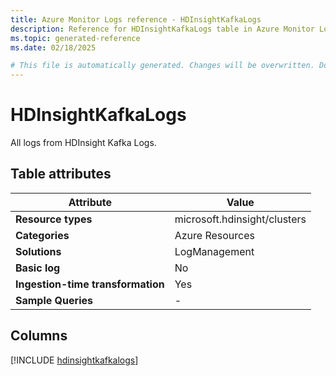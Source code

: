 ```yaml
---
title: Azure Monitor Logs reference - HDInsightKafkaLogs
description: Reference for HDInsightKafkaLogs table in Azure Monitor Logs.
ms.topic: generated-reference
ms.date: 02/18/2025

# This file is automatically generated. Changes will be overwritten. Do not change this file directly.
---
```


# HDInsightKafkaLogs

All logs from HDInsight Kafka Logs.


## Table attributes

|Attribute|Value|
|---|---|
|**Resource types**|microsoft.hdinsight/clusters|
|**Categories**|Azure Resources|
|**Solutions**| LogManagement|
|**Basic log**|No|
|**Ingestion-time transformation**|Yes|
|**Sample Queries**|-|



## Columns
  
[!INCLUDE [hdinsightkafkalogs](~/reusable-content/ce-skilling/azure/includes/azure-monitor/reference/tables/hdinsightkafkalogs-include.md)]

